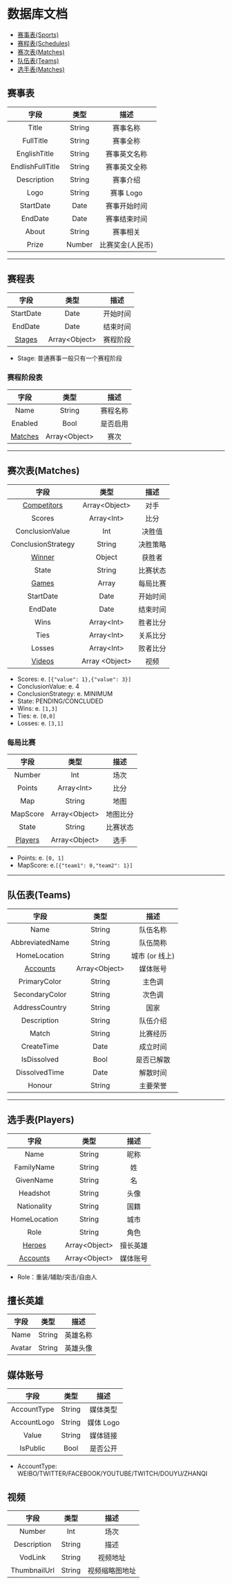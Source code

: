 # 数据库文档

* [赛事表(Sports)](#赛事表)
* [赛程表(Schedules)](#赛程表)
* [赛次表(Matches)](#赛次表)
* [队伍表(Teams)](#队伍表)
* [选手表(Matches)](#选手表)

## 赛事表

|       字段       |  类型  |       描述       |
| :--------------: | :----: | :--------------: |
|      Title       | String |     赛事名称     |
|    FullTitle     | String |     赛事全称     |
|   EnglishTitle   | String |   赛事英文名称   |
| EndlishFullTitle | String |   赛事英文全称   |
|   Description    | String |     赛事介绍     |
|       Logo       | String |    赛事 Logo     |
|    StartDate     |  Date  |   赛事开始时间   |
|     EndDate      |  Date  |   赛事结束时间   |
|      About       | String |     赛事相关     |
|      Prize       | Number | 比赛奖金(人民币) |

---

## 赛程表

|         字段          |      类型       |   描述   |
| :-------------------: | :-------------: | :------: |
|       StartDate       |      Date       | 开始时间 |
|        EndDate        |      Date       | 结束时间 |
| [Stages](#赛程阶段表) | Array\<Object\> | 赛程阶段 |

* Stage: 普通赛事一般只有一个赛程阶段

### 赛程阶段表

|        字段        |      类型       |   描述   |
| :----------------: | :-------------: | :------: |
|        Name        |     String      | 赛程名称 |
|      Enabled       |      Bool       | 是否启用 |
| [Matches](#赛次表) | Array\<Object\> |   赛次   |

---

## 赛次表(Matches)

|          字段          |       类型       |   描述   |
| :--------------------: | :--------------: | :------: |
| [Competitors](#队伍表) | Array\<Object\>  |   对手   |
|         Scores         |   Array\<Int\>   |   比分   |
|    ConclusionValue     |       Int        |  决胜值  |
|   ConclusionStrategy   |      String      | 决胜策略 |
|   [Winner](#队伍表)    |      Object      |  获胜者  |
|         State          |      String      | 比赛状态 |
|   [Games](#每局比赛)   |      Array       | 每局比赛 |
|       StartDate        |       Date       | 开始时间 |
|        EndDate         |       Date       | 结束时间 |
|          Wins          |   Array\<Int\>   | 胜者比分 |
|          Ties          |   Array\<Int\>   | 关系比分 |
|         Losses         |   Array\<Int\>   | 败者比分 |
|    [Videos](#视频)     | Array \<Object\> |   视频   |

* Scores: e. `[{"value": 1},{"value": 3}]`
* ConclusionValue: e. 4
* ConclusionStrategy: e. MINIMUM
* State: PENDING/CONCLUDED
* Wins: e. `[1,3]`
* Ties: e. `[0,0]`
* Losses: e. `[3,1]`

### 每局比赛

|        字段        |      类型       |   描述   |
| :----------------: | :-------------: | :------: |
|       Number       |       Int       |   场次   |
|       Points       |  Array\<Int\>   |   比分   |
|        Map         |     String      |   地图   |
|      MapScore      | Array\<Object\> | 地图比分 |
|       State        |     String      | 比赛状态 |
| [Players](#选手表) | Array\<Object\> |   选手   |

* Points: e. `[0, 1]`
* MapScore: e.`[{"team1": 0,"team2": 1}]`

---

## 队伍表(Teams)

|         字段          |      类型       |      描述      |
| :-------------------: | :-------------: | :------------: |
|         Name          |     String      |    队伍名称    |
|    AbbreviatedName    |     String      |    队伍简称    |
|     HomeLocation      |     String      | 城市 (or 线上) |
| [Accounts](#媒体账号) | Array\<Object\> |    媒体账号    |
|     PrimaryColor      |     String      |     主色调     |
|    SecondaryColor     |     String      |     次色调     |
|    AddressCountry     |     String      |      国家      |
|      Description      |     String      |    队伍介绍    |
|         Match         |     String      |    比赛经历    |
|      CreateTime       |      Date       |    成立时间    |
|      IsDissolved      |      Bool       |   是否已解散   |
|     DissolvedTime     |      Date       |    解散时间    |
|        Honour         |     String      |    主要荣誉    |

---

## 选手表(Players)

|         字段          |      类型       |   描述   |
| :-------------------: | :-------------: | :------: |
|         Name          |     String      |   昵称   |
|      FamilyName       |     String      |    姓    |
|       GivenName       |     String      |    名    |
|       Headshot        |     String      |   头像   |
|      Nationality      |     String      |   国籍   |
|     HomeLocation      |     String      |   城市   |
|         Role          |     String      |   角色   |
|  [Heroes](#擅长英雄)  | Array\<Object\> | 擅长英雄 |
| [Accounts](#媒体账号) | Array\<Object\> | 媒体账号 |

* Role：重装/辅助/突击/自由人

## 擅长英雄

|  字段  |  类型  |   描述   |
| :----: | :----: | :------: |
|  Name  | String | 英雄名称 |
| Avatar | String | 英雄头像 |

## 媒体账号

|    字段     |  类型  |   描述    |
| :---------: | :----: | :-------: |
| AccountType | String | 媒体类型  |
| AccountLogo | String | 媒体 Logo |
|    Value    | String | 媒体链接  |
|  IsPublic   |  Bool  | 是否公开  |

* AccountType: WEIBO/TWITTER/FACEBOOK/YOUTUBE/TWITCH/DOUYU/ZHANQI

## 视频

|     字段     |  类型  |      描述      |
| :----------: | :----: | :------------: |
|    Number    |  Int   |      场次      |
| Description  | String |      描述      |
|   VodLink    | String |    视频地址    |
| ThumbnailUrl | String | 视频缩略图地址 |
